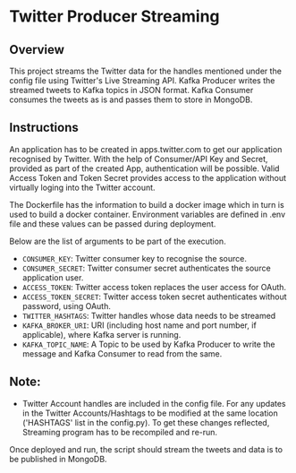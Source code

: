 # Twitter Producer Streaming
## Overview
This project streams the Twitter data for the handles mentioned under the config file using Twitter's Live Streaming API. Kafka Producer writes the streamed tweets to Kafka topics in JSON format. Kafka Consumer consumes the tweets as is and passes them to store in MongoDB.

## Instructions
An application has to be created in apps.twitter.com to get our application recognised by Twitter. 
With the help of Consumer/API Key and Secret, provided as part of the created App, authentication will be possible. 
Valid Access Token and Token Secret provides access to the application without virtually loging into the Twitter account.

The Dockerfile has the information to build a docker image which in turn is used to build a docker container. Environment variables are defined in .env file and these values can be passed during deployment. 

Below are the list of arguments to be part of the execution.

* `CONSUMER_KEY`: Twitter consumer key to recognise the source.
* `CONSUMER_SECRET`: Twitter consumer secret authenticates the source application user.
* `ACCESS_TOKEN`: Twitter access token replaces the user access for OAuth.
* `ACCESS_TOKEN_SECRET`: Twitter access token secret authenticates without password, using OAuth.
* `TWITTER_HASHTAGS`: Twitter handles whose data needs to be streamed
* `KAFKA_BROKER_URI`: URI (including host name and port number, if applicable), where Kafka server is running.
* `KAFKA_TOPIC_NAME`: A Topic to be used by Kafka Producer to write the message and Kafka Consumer to read from the same.

## Note:
* Twitter Account handles are included in the config file. For any updates in the Twitter Accounts/Hashtags to be modified at the same location ('HASHTAGS' list in the config.py). To get these changes reflected, Streaming program has to be recompiled and re-run.

Once deployed and run, the script should stream the tweets and data is to be published in MongoDB. 

